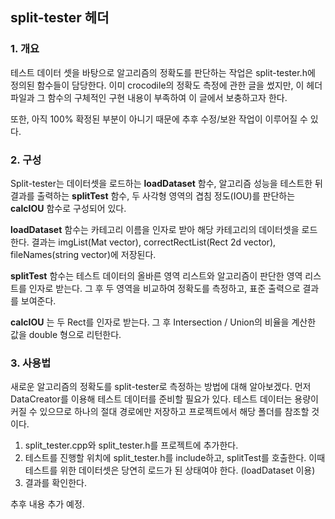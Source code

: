 ## split-tester 헤더 ##

### 1. 개요 ### 

  테스트 데이터 셋을 바탕으로 알고리즘의 정확도를 판단하는 작업은 split-tester.h에 정의된 함수들이 담당한다. 이미 crocodile의 정확도 측정에 관한 글을 썼지만, 이 헤더 파일과 그 함수의 구체적인 구현 내용이 부족하여 이 글에서 보충하고자 한다.

  또한, 아직 100% 확정된 부분이 아니기 때문에 추후 수정/보완 작업이 이루어질 수 있다.

### 2. 구성 ###

  Split-tester는 데이터셋을 로드하는 **loadDataset** 함수, 알고리즘 성능을 테스트한 뒤 결과를 출력하는 **splitTest** 함수, 두 사각형 영역의 겹침 정도(IOU)를 판단하는 **calcIOU** 함수로 구성되어 있다.

  **loadDataset** 함수는 카테고리 이름을 인자로 받아 해당 카테고리의 데이터셋을 로드한다. 결과는 imgList(Mat vector), correctRectList(Rect 2d vector), fileNames(string vector)에 저장된다.

  **splitTest** 함수는 테스트 데이터의 올바른 영역 리스트와 알고리즘이 판단한 영역 리스트를 인자로 받는다. 그 후 두 영역을 비교하여 정확도를 측정하고, 표준 출력으로 결과를 보여준다. 

  **calcIOU** 는 두 Rect를 인자로 받는다. 그 후 Intersection / Union의 비율을 계산한 값을 double 형으로 리턴한다.

### 3. 사용법 ###

  새로운 알고리즘의 정확도를 split-tester로 측정하는 방법에 대해 알아보겠다. 먼저 DataCreator를 이용해 테스트 데이터를 준비할 필요가 있다. 테스트 데이터는 용량이 커질 수 있으므로 하나의 절대 경로에만 저장하고 프로젝트에서 해당 폴더를 참조할 것이다.

1. split_tester.cpp와 split_tester.h를 프로젝트에 추가한다.
2. 테스트를 진행할 위치에 split_tester.h를 include하고, splitTest를 호출한다.
   이때 테스트를 위한 데이터셋은 당연히 로드가 된 상태여야 한다. (loadDataset 이용)
3. 결과를 확인한다.



추후 내용 추가 예정.